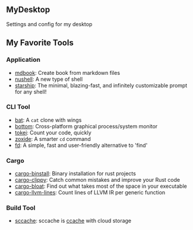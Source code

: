 ## MyDesktop

Settings and config for my desktop

## My Favorite Tools

### Application
- [mdbook](https://github.com/rust-lang/mdBook): Create book from markdown files
- [nushell](https://www.nushell.sh): A new type of shell
- [starship](https://starship.rs): The minimal, blazing-fast, and infinitely customizable prompt for any shell!

### CLI Tool
- [bat](https://github.com/sharkdp/bat): A `cat` clone with wings
- [bottom](https://github.com/ClementTsang/bottom): Cross-platform graphical process/system monitor
- [tokei](https://github.com/XAMPPRocky/tokei): Count your code, quickly
- [zoxide](https://github.com/ajeetdsouza/zoxide): A smarter `cd` command
- [fd](https://github.com/sharkdp/fd): A simple, fast and user-friendly alternative to 'find'

### Cargo
- [cargo-binstall](https://github.com/cargo-bins/cargo-binstall): Binary installation for rust projects
- [cargo-clippy](https://github.com/rust-lang/rust-clippy): Catch common mistakes and improve your Rust code
- [cargo-bloat](https://github.com/RazrFalcon/cargo-bloat): Find out what takes most of the space in your executable
- [cargo-llvm-lines](https://github.com/dtolnay/cargo-llvm-lines): Count lines of LLVM IR per generic function

### Build Tool
- [sccache](https://github.com/mozilla/sccache): sccache is [ccache](https://ccache.dev/) with cloud storage